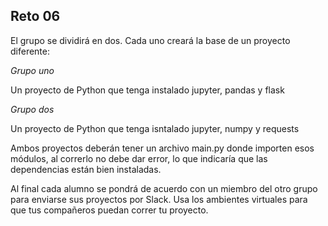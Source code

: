 ## Reto 06

El grupo se dividirá en dos. Cada uno creará la base de un proyecto diferente:

*Grupo uno*

Un proyecto de Python que tenga instalado jupyter, pandas y flask

*Grupo dos*

Un proyecto de Python que tenga isntalado jupyter, numpy y requests


Ambos proyectos deberán tener un archivo main.py donde importen esos módulos, al correrlo no debe dar error, lo que indicaría que las dependencias están bien instaladas.

Al final cada alumno se pondrá de acuerdo con un miembro del otro grupo para enviarse sus proyectos por Slack. Usa los ambientes virtuales para que tus compañeros puedan correr tu proyecto.